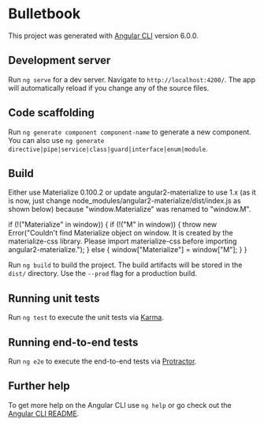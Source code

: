 # Bulletbook

This project was generated with [Angular CLI](https://github.com/angular/angular-cli) version 6.0.0.

## Development server

Run `ng serve` for a dev server. Navigate to `http://localhost:4200/`. The app will automatically reload if you change any of the source files.

## Code scaffolding

Run `ng generate component component-name` to generate a new component. You can also use `ng generate directive|pipe|service|class|guard|interface|enum|module`.

## Build

Either use Materialize 0.100.2 or update angular2-materialize to use 1.x (as it is now, just change node_modules/angular2-materialize/dist/index.js as shown below) because "window.Materialize" was renamed to "window.M".

if (!("Materialize" in window)) {
  if (!("M" in window)) {
    throw new Error("Couldn't find Materialize object on window. It is created by the materialize-css library. Please import materialize-css before importing angular2-materialize.");
  } else {
    window["Materialize"] = window["M"];
  }
}

Run `ng build` to build the project. The build artifacts will be stored in the `dist/` directory. Use the `--prod` flag for a production build.

## Running unit tests

Run `ng test` to execute the unit tests via [Karma](https://karma-runner.github.io).

## Running end-to-end tests

Run `ng e2e` to execute the end-to-end tests via [Protractor](http://www.protractortest.org/).

## Further help

To get more help on the Angular CLI use `ng help` or go check out the [Angular CLI README](https://github.com/angular/angular-cli/blob/master/README.md).
